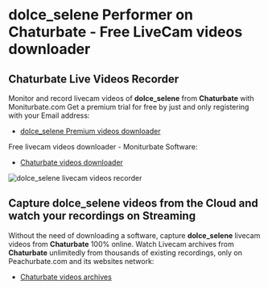 # dolce_selene Performer on Chaturbate - Free LiveCam videos downloader

## Chaturbate Live Videos Recorder

Monitor and record livecam videos of **dolce_selene** from **Chaturbate** with Moniturbate.com
Get a premium trial for free by just and only registering with your Email address:
* [dolce_selene Premium videos downloader](https://moniturbate.com/request-demo-licence-key.html)

Free livecam videos downloader - Moniturbate Software:
* [Chaturbate videos downloader](https://moniturbate.com/moniturbate-download-software.html)

![dolce_selene livecam videos recorder](https://peachurnet.com/templates/moniturbate-software.png)


## Capture dolce_selene videos from the Cloud and watch your recordings on Streaming

Without the need of downloading a software, capture **dolce_selene** livecam videos from **Chaturbate** 100% online.
Watch Livecam archives from **Chaturbate** unlimitedly from thousands of existing recordings, only on Peachurbate.com and its websites network:
* [Chaturbate videos archives](https://peachurnet.com/)